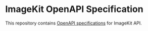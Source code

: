 # ImageKit OpenAPI Specification

This repository contains [OpenAPI specifications](https://www.openapis.org/) for ImageKit API.
